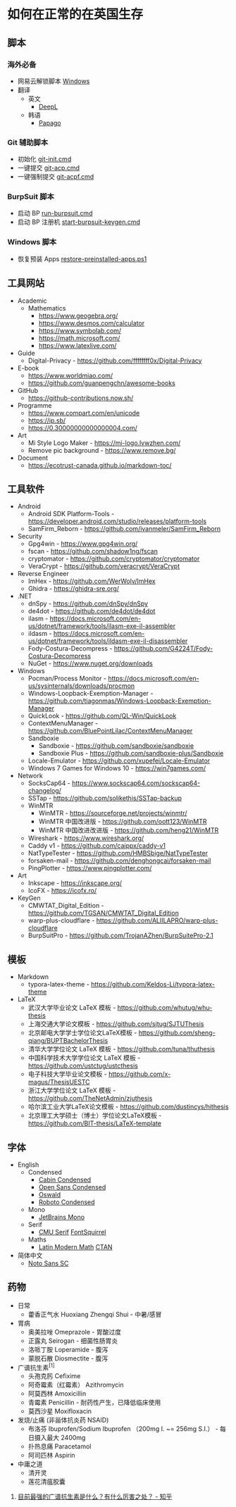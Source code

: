 # 如何在正常的在英国生存

## 脚本

### 海外必备

- 网易云解锁脚本 [Windows](netease-music-unlock.cmd)
- 翻译
  - 英文
    - [DeepL](https://deepl.com)
  - 韩语
    - [Papago](https://papago.naver.com/)
### Git 辅助脚本

- 初始化 [git-init.cmd](git-init.cmd)
- 一键提交 [git-acp.cmd](git-acp.cmd)
- 一键强制提交 [git-acpf.cmd](git-acpf.cmd)

### BurpSuit 脚本

- 启动 BP [run-burpsuit.cmd](run-burpsuit.cmd)
- 启动 BP 注册机 [start-burpsuit-keygen.cmd](start-burpsuit-keygen.cmd)

### Windows 脚本

- 恢复预装 Apps [restore-preinstalled-apps.ps1](restore-preinstalled-apps.ps1)

## 工具网站

- Academic
  - Mathematics
    - <https://www.geogebra.org/>
    - <https://www.desmos.com/calculator>
    - <https://www.symbolab.com/>
    - <https://math.microsoft.com/>
    - <https://www.latexlive.com/>
- Guide
  - Digital-Privacy - <https://github.com/ffffffff0x/Digital-Privacy>
- E-book
  - <https://www.worldmiao.com/>
  - <https://github.com/guanpengchn/awesome-books>
- GitHub
  - <https://github-contributions.now.sh/>
- Programme
  - <https://www.compart.com/en/unicode>
  - <https://ip.sb/>
  - <https://0.30000000000000004.com/>
- Art
  - Mi Style Logo Maker - <https://mi-logo.lvwzhen.com/>
  - Remove pic background - <https://www.remove.bg/>
- Document
  - <https://ecotrust-canada.github.io/markdown-toc/>

## 工具软件

- Android
  - Android SDK Platform-Tools - <https://developer.android.com/studio/releases/platform-tools>
  - SamFirm_Reborn - <https://github.com/ivanmeler/SamFirm_Reborn>
- Security
  - Gpg4win - <https://www.gpg4win.org/>
  - fscan - <https://github.com/shadow1ng/fscan>
  - cryptomator - <https://github.com/cryptomator/cryptomator>
  - VeraCrypt - <https://github.com/veracrypt/VeraCrypt>
- Reverse Engineer
  - ImHex - <https://github.com/WerWolv/ImHex>
  - Ghidra - <https://ghidra-sre.org/>
- .NET
  - dnSpy - <https://github.com/dnSpy/dnSpy>
  - de4dot - <https://github.com/de4dot/de4dot>
  - ilasm - <https://docs.microsoft.com/en-us/dotnet/framework/tools/ilasm-exe-il-assembler>
  - ildasm - <https://docs.microsoft.com/en-us/dotnet/framework/tools/ildasm-exe-il-disassembler>
  - Fody-Costura-Decompress - <https://github.com/G4224T/Fody-Costura-Decompress>
  - NuGet - <https://www.nuget.org/downloads>
- Windows
  - Pocman/Process Monitor - <https://docs.microsoft.com/en-us/sysinternals/downloads/procmon>
  - Windows-Loopback-Exemption-Manager - <https://github.com/tiagonmas/Windows-Loopback-Exemption-Manager>
  - QuickLook - <https://github.com/QL-Win/QuickLook>
  - ContextMenuManager - <https://github.com/BluePointLilac/ContextMenuManager>
  - Sandboxie
    - Sandboxie - <https://github.com/sandboxie/sandboxie>
    - Sandboxie Plus - <https://github.com/sandboxie-plus/Sandboxie>
  - Locale-Emulator - <https://github.com/xupefei/Locale-Emulator>
  - Windows 7 Games for Windows 10 - <https://win7games.com/>
- Network
  - SocksCap64 - <https://www.sockscap64.com/sockscap64-changelog/>
  - SSTap - <https://github.com/solikethis/SSTap-backup>
  - WinMTR
    - WinMTR - <https://sourceforge.net/projects/winmtr/>
    - WinMTR 中国改进版 - <https://github.com/oott123/WinMTR>
    - WinMTR 中国改进改进版 - <https://github.com/heng21/WinMTR>
  - Wireshark - <https://www.wireshark.org/>
  - Caddy v1 - <https://github.com/caippx/caddy-v1>
  - NatTypeTester - <https://github.com/HMBSbige/NatTypeTester>
  - forsaken-mail - <https://github.com/denghongcai/forsaken-mail>
  - PingPlotter - <https://www.pingplotter.com/>
- Art
  - Inkscape - <https://inkscape.org/>
  - IcoFX - <https://icofx.ro/>
- KeyGen
  - CMWTAT_Digital_Edition - <https://github.com/TGSAN/CMWTAT_Digital_Edition>
  - warp-plus-cloudflare - <https://github.com/ALIILAPRO/warp-plus-cloudflare>
  - BurpSuitPro - <https://github.com/TrojanAZhen/BurpSuitePro-2.1>

## 模板

- Markdown
  - typora-latex-theme - <https://github.com/Keldos-Li/typora-latex-theme>
- LaTeX
  -  武汉大学毕业论文 LaTeX 模板 - <https://github.com/whutug/whu-thesis>
  -  上海交通大学论文模板 - <https://github.com/sjtug/SJTUThesis>
  -  北京邮电大学学士学位论文LaTeX模板 - <https://github.com/sheng-qiang/BUPTBachelorThesis>
  -  清华大学学位论文 LaTeX 模板 - <https://github.com/tuna/thuthesis>
  -  中国科学技术大学学位论文 LaTeX 模板 - <https://github.com/ustctug/ustcthesis>
  -  电子科技大学毕业论文模板 - <https://github.com/x-magus/ThesisUESTC>
  -  浙江大学学位论文 LaTeX 模板 - <https://github.com/TheNetAdmin/zjuthesis>
  -  哈尔滨工业大学LaTeX论文模板 - <https://github.com/dustincys/hithesis>
  -  北京理工大学硕士（博士）学位论文LaTeX模板 - <https://github.com/BIT-thesis/LaTeX-template>

## 字体

- English
  - Condensed
    - [Cabin Condensed](https://fonts.google.com/specimen/Cabin+Condensed?preview.text_type=custom)
    - [Open Sans Condensed](https://fonts.google.com/specimen/Open+Sans+Condensed?preview.text_type=custom)
    - [Oswald](https://fonts.google.com/specimen/Oswald?preview.text_type=custom)
    - [Roboto Condensed](https://fonts.google.com/specimen/Roboto+Condensed?preview.text_type=custom)
  - Mono
    - [JetBrains Mono](https://fonts.google.com/specimen/JetBrains+Mono?preview.text_type=custom)
  - Serif
    - [CMU Serif](https://www.checkmyworking.com/cm-web-fonts/) [FontSquirrel](https://www.fontsquirrel.com/fonts/computer-modern)
  - Maths
    - [Latin Modern Math](http://www.gust.org.pl/projects/e-foundry/lm-math) [CTAN](https://ctan.org/pkg/lm-math)
- 简体中文
  - [Noto Sans SC](https://fonts.google.com/specimen/Noto+Sans+SC)

## 药物

- 日常
  - 藿香正气水 Huoxiang Zhengqi Shui - 中暑/感冒
- 胃病
  - 奥美拉唑 Omeprazole - 胃酸过度
  - 正露丸 Seirogan - 细菌性肠胃炎
  - 洛哌丁胺 Loperamide - 腹泻
  - 蒙脱石散 Diosmectite - 腹泻
- 广谱抗生素<sup>[1]</sup>
  - 头孢克肟 Cefixime
  - 阿奇霉素（红霉素） Azithromycin
  - 阿莫西林 Amoxicillin
  - 青霉素 Penicillin - 耐药性产生，已降低临床使用
  - 莫西沙星 Moxifloxacin
- 发烧/止痛 (非甾体抗炎药 NSAID)
  - 布洛芬 Ibuprofen/Sodium Ibuprofen （200mg I. ~= 256mg S.I.） - 每日摄入最大 2400mg
  - 扑热息痛 Paracetamol
  - 阿司匹林 Aspirin
- 中庸之道
  - 清开灵
  - 莲花清瘟胶囊

1. [目前最强的广谱抗生素是什么？有什么厉害之处？ - 知乎](https://www.zhihu.com/question/41462276)
